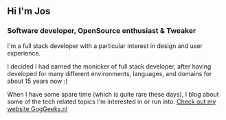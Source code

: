 ## Hi I'm Jos
### Software developer, OpenSource enthusiast & Tweaker

I'm a full stack developer with a particular interest in design and user experience.

I decided I had earned the monicker of full stack developer, after having developed for many different environments, languages, and domains for about 15 years now :)

When I have some spare time (which is quite rare these days), I blog about some of the tech related topics I'm interested in or run into. [Check out my website GogGeeks.nl](https://gotgeeks.nl)

<!--
**joszz/joszz** is a ✨ _special_ ✨ repository because its `README.md` (this file) appears on your GitHub profile.

Here are some ideas to get you started:

- 🔭 I’m currently working on ...
- 🌱 I’m currently learning ...
- 👯 I’m looking to collaborate on ...
- 🤔 I’m looking for help with ...
- 💬 Ask me about ...
- 📫 How to reach me: ...
- 😄 Pronouns: ...
- ⚡ Fun fact: ...
-->
